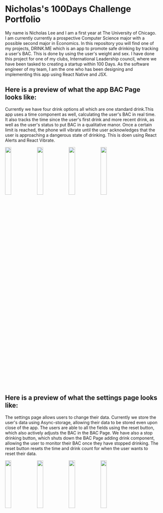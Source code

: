 # Nicholas's 100Days Challenge Portfolio
My name is Nicholas Lee and I am a first year at The University of Chicago. 
I am currently currently a prospective Computer Science major with a possible second major in Economics.
In this repository you will find one of my projects, DRINK.ME which is an app to promote safe drinking by tracking a user's BAC.
This is done by using the user's weight and sex. I have done this project for one of my clubs, International Leadership council, where we have been tasked to creating a startup within 100 Days. As the software engineer of my team, I am the one who has been designing and implementing this app using React Native and JSX. 

## Here is a preview of what the app BAC Page looks like: 
Currently we have four drink options all which are one standard drink.This app uses a time component as well, calculating the user's BAC in real time. It also tracks the time since the user's first drink and more recent drink, as well as the user's status to put BAC in a qualitative manor. Once a certain limit is reached, the phone will vibrate until the user acknowledges that the user is approaching a dangerous state of drinking. This is doen using React Alerts and React Vibrate.

  <img src="https://user-images.githubusercontent.com/92129167/155856580-612c533b-b6c6-4cb8-a0d9-c983757d7484.jpeg" width="20%">  <img src="https://user-images.githubusercontent.com/92129167/155856952-97f08a01-9e90-4eba-9c7b-4c8e079fb7f8.jpeg" width = "20%">  <img src="https://user-images.githubusercontent.com/92129167/155856974-6670cbf2-6e35-4163-9e65-f7d60b3d5512.jpeg" width="20%">  <img src="https://user-images.githubusercontent.com/92129167/155856977-4dc5f838-9626-4b01-9364-3c34c17ada07.jpeg" width="20%">

  
     


## Here is a preview of what the settings page looks like:
The settings page allows users to change their data. Currently we store the user's data using Async-storage, allowing their data to be stored even upon close of the app. The users are able to all the fields using the reset button, which also actively adjusts the BAC in the BAC Page. We have also a stop drinking button, which shuts down the BAC Page adding drink component, allowing the user to monitor their BAC once they have stopped drinking. The reset button resets the time and drink count for when the user wants to reset their data.

  <img src="https://user-images.githubusercontent.com/92129167/155857047-6ac1ca90-b088-42dc-aefc-96bc43657709.jpeg" width="20%"> <img src="https://user-images.githubusercontent.com/92129167/155856591-4773b44c-93e9-41a0-a88f-0ad02856ed6e.jpeg" width="20%">  <img src="https://user-images.githubusercontent.com/92129167/155857054-0558d5ea-c4ed-42a6-bba6-8c24b8227132.jpeg" width="20%">   <img src="https://user-images.githubusercontent.com/92129167/155857050-9e7d7d41-6a77-4196-b11f-4e5ded39b241.jpeg" width="20%">    

